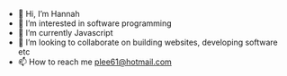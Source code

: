 - 👋 Hi, I’m Hannah
- 👀 I’m interested in software programming
- 🌱 I’m currently Javascript
- 💞️ I’m looking to collaborate on building websites, developing software etc
- 📫 How to reach me plee61@hotmail.com 

<!---
plee61/plee61 is a ✨ special ✨ repository because its `README.md` (this file) appears on your GitHub profile.
You can click the Preview link to take a look at your changes.
--->
